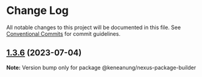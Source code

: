 # Change Log

All notable changes to this project will be documented in this file.
See [Conventional Commits](https://conventionalcommits.org) for commit guidelines.

## [1.3.6](https://github.com/keneanung/nexus-package-builder/compare/@keneanung/nexus-package-builder@1.3.5...@keneanung/nexus-package-builder@1.3.6) (2023-07-04)

**Note:** Version bump only for package @keneanung/nexus-package-builder
